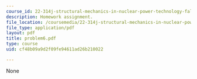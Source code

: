 ```yaml
---
course_id: 22-314j-structural-mechanics-in-nuclear-power-technology-fall-2006
description: Homework assignment.
file_location: /coursemedia/22-314j-structural-mechanics-in-nuclear-power-technology-fall-2006/cf48b09a9d2f09fe94611ad26b210022_problem6.pdf
file_type: application/pdf
layout: pdf
title: problem6.pdf
type: course
uid: cf48b09a9d2f09fe94611ad26b210022

---
```

None
